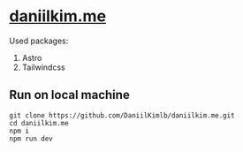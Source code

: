 # [daniilkim.me](https://daniilkim.me/)

Used packages:
1. Astro
2. Tailwindcss

## Run on local machine
```shell
git clone https://github.com/DaniilKimlb/daniilkim.me.git
cd daniilkim.me
npm i
npm run dev
```
